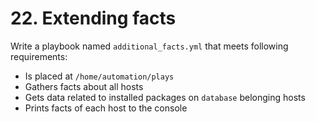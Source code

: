 # 22. Extending facts

Write a playbook named `additional_facts.yml` that meets following requirements:
* Is placed at `/home/automation/plays`
* Gathers facts about all hosts
* Gets data related to installed packages on `database` belonging hosts
* Prints facts of each host to the console